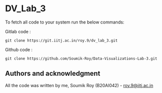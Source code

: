 # DV_Lab_3

To fetch all code to your system run the below commands:

Gitlab code : 

```
git clone https://git.iitj.ac.in/roy.9/dv_lab_3.git
```

Github code : 

```
git clone https://github.com/Soumik-Roy/Data-Visualizations-Lab-3.git
```

## Authors and acknowledgment
All the code was written by me, Soumik Roy (B20AI042) - roy.9@iitj.ac.in